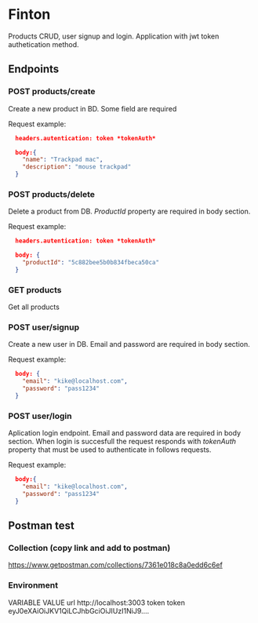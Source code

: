 # Finton


Products CRUD, user signup and login. Application with jwt token authetication method. 


## Endpoints

### POST products/create
Create a new product in BD. Some field are required

Request example: 
```json
  headers.autentication: token *tokenAuth*

  body:{
    "name": "Trackpad mac",
    "description": "mouse trackpad"
  } 
```

### POST products/delete
Delete a product from DB. *ProductId* property are required in body section.

Request example:
```json
  headers.autentication: token *tokenAuth*

  body: {	
    "productId": "5c882bee5b0b834fbeca50ca" 
  } 
```


### GET products
Get all products

### POST user/signup
Create a new user in DB. Email and password are required in body section.

Request example:
```json
  body: {
    "email": "kike@localhost.com",
    "password": "pass1234"
  }
```

### POST user/login
Aplication login endpoint. Email and password data are required in body section. 
When login is succesfull the request responds with *tokenAuth* property that must be used to authenticate in follows requests.

Request example:
```json
  body:{	
    "email": "kike@localhost.com",
    "password": "pass1234"
  }
```

## Postman test 
### Collection (copy link and add to postman)
https://www.getpostman.com/collections/7361e018c8a0edd6c6ef

### Environment
VARIABLE  VALUE
url       http://localhost:3003
token     token eyJ0eXAiOiJKV1QiLCJhbGciOiJIUzI1NiJ9....



